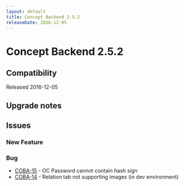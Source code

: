 ```yaml
---
layout: default
title: Concept Backend 2.5.2
releaseDate: 2016-12-05
---
```

<div class="jumbotron">
    <h1>Concept Backend 2.5.2</h1>    
    <h2>Compatibility</h2>
    <ul>
    </ul>
</div>

Released 2016-12-05



## Upgrade notes  
          



## Issues  


### New Feature 



### Bug 

 * [COBA-15](https://jira.infomaker.se/browse/COBA-15) - OC Password cannot contain hash sign 
 * [COBA-14](https://jira.infomaker.se/browse/COBA-14) - Relation tab not supporting images (in dev environment) 


